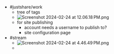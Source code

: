 - #justshare/work
	- tree of tags
	- ![Screenshot 2024-02-24 at 12.06.18 PM.png](../assets/Screenshot_2024-02-24_at_12.06.18 PM_1708805185298_0.png)
	- for site publishing
		- account needs a username to publish to?
		- site configuration page
- #stream
	- ![Screenshot 2024-02-24 at 4.46.49 PM.png](../assets/Screenshot_2024-02-24_at_4.46.49 PM_1708822029608_0.png)
	-